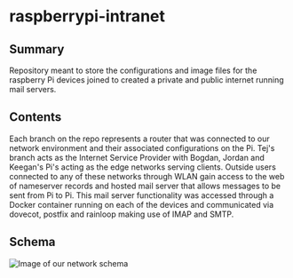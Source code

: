 # raspberrypi-intranet
## Summary
Repository meant to store the configurations and image files for the raspberry Pi devices joined to created a private and public internet running mail servers.

## Contents
Each branch on the repo represents a router that was connected to our network environment and their associated configurations on the Pi. Tej's branch acts as the Internet Service Provider with Bogdan, Jordan and Keegan's Pi's acting as the edge networks serving clients. Outside users connected to any of these networks through WLAN gain access to the web of nameserver records and hosted mail server that allows messages to be sent from Pi to Pi. This mail server functionality was accessed through a Docker container running on each of the devices and communicated via dovecot, postfix and rainloop making use of IMAP and SMTP. 

## Schema
![Image of our network schema](https://image.ibb.co/jCPGHo/INFO341_Network.png)
